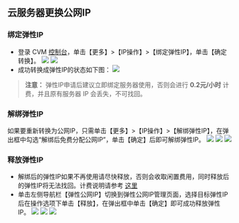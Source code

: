 ## 云服务器更换公网IP

### 绑定弹性IP
- 登录 CVM [控制台](https://console.qcloud.com/cvm/index)，单击【更多】>【IP操作】>【绑定弹性IP】，单击【确定转换】。
![](https://main.qcloudimg.com/raw/d9c315bdbc0ddb0355794b2bf255ab2c.png)
![](https://main.qcloudimg.com/raw/1dee2e6fae92713aec29669c8b13e63d.png)
- 成功转换成弹性IP的状态如下图：
![](https://main.qcloudimg.com/raw/7dfeb52aaf8d2378678e902813cd8644.png)

> **注意：**
> 弹性IP申请后建议立即绑定服务器使用，否则会进行 **0.2元/小时** 计费，并且原有服务器 IP 会丢失，不可找回。

### 解绑弹性IP
如果要重新转换为公网IP，只需单击【更多】>【IP操作】>【解绑弹性IP】，在弹出框中勾选“解绑后免费分配公网IP”，单击【确定】后即可解绑弹性IP。
![](https://main.qcloudimg.com/raw/9caabaf86b4b0a8ce5531c00feb3f96c.png)
![](https://main.qcloudimg.com/raw/0bd483df02504e6bb5eeb6e08e70aa20.png)
![](https://main.qcloudimg.com/raw/bee9147118884cc1dc4b739c3de9efb2.png)

### 释放弹性IP
- 解绑后的弹性IP如果不再使用请尽快释放，否则会收取闲置费用，同时释放后的弹性IP将无法找回。计费说明请参考 [这里](https://cloud.tencent.com/document/product/213/5733#6.-%E5%BC%B9%E6%80%A7%E5%85%AC%E7%BD%91ip%E7%9A%84%E8%AE%A1%E8%B4%B9)
- 单击左侧导航栏【弹性公网IP】切换到弹性公网IP管理页面，选择目标弹性IP后在操作选项下单击【释放】，在弹出框中单击【确定】即可成功释放弹性IP。
![](https://main.qcloudimg.com/raw/ed50aea2f759bfc0b687770f1fffaba5.png)
![](https://main.qcloudimg.com/raw/7dfded2b053f6def4aa9292076c0e019.png)
![](https://main.qcloudimg.com/raw/0f9408536b5d705cf8e740506e0e9a8a.png)